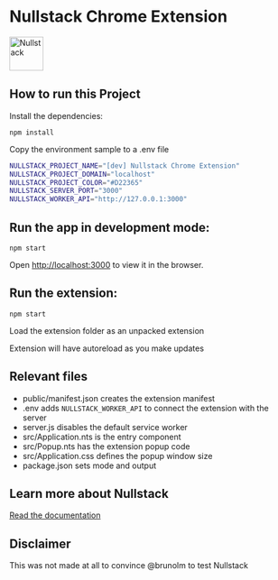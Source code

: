 # Nullstack Chrome Extension

<img src='https://raw.githubusercontent.com/nullstack/nullstack/master/nullstack.png' height='60' alt='Nullstack' />

## How to run this Project

Install the dependencies:

`npm install`

Copy the environment sample to a .env file

```sh
NULLSTACK_PROJECT_NAME="[dev] Nullstack Chrome Extension"
NULLSTACK_PROJECT_DOMAIN="localhost"
NULLSTACK_PROJECT_COLOR="#D22365"
NULLSTACK_SERVER_PORT="3000"
NULLSTACK_WORKER_API="http://127.0.0.1:3000"
```

## Run the app in development mode:

`npm start`

Open [http://localhost:3000](http://localhost:3000) to view it in the browser.

## Run the extension:

`npm start`

Load the extension folder as an unpacked extension

Extension will have autoreload as you make updates

## Relevant files

- public/manifest.json creates the extension manifest
- .env adds `NULLSTACK_WORKER_API` to connect the extension with the server
- server.js disables the default service worker
- src/Application.nts is the entry component
- src/Popup.nts has the extension popup code
- src/Application.css defines the popup window size
- package.json sets mode and output

## Learn more about Nullstack

[Read the documentation](https://nullstack.app/documentation)

## Disclaimer

This was not made at all to convince @brunolm to test Nullstack